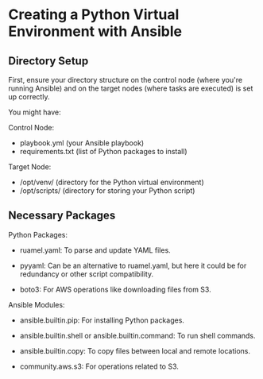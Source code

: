 # Creating a Python Virtual Environment with Ansible

## Directory Setup

First, ensure your directory structure on the control node (where you're running Ansible) and on the target nodes (where tasks are executed) is set up correctly.

You might have:
    
Control Node:
- playbook.yml (your Ansible playbook)
- requirements.txt (list of Python packages to install)

Target Node:
- /opt/venv/ (directory for the Python virtual environment)
- /opt/scripts/ (directory for storing your Python script)

## Necessary Packages

Python Packages:

- ruamel.yaml: To parse and update YAML files.

- pyyaml: Can be an alternative to ruamel.yaml, but here it could be for redundancy or other script compatibility.

- boto3: For AWS operations like downloading files from S3.

Ansible Modules:

- ansible.builtin.pip: For installing Python packages.

- ansible.builtin.shell or ansible.builtin.command: To run shell commands.

- ansible.builtin.copy: To copy files between local and remote locations.

- community.aws.s3: For operations related to S3.
